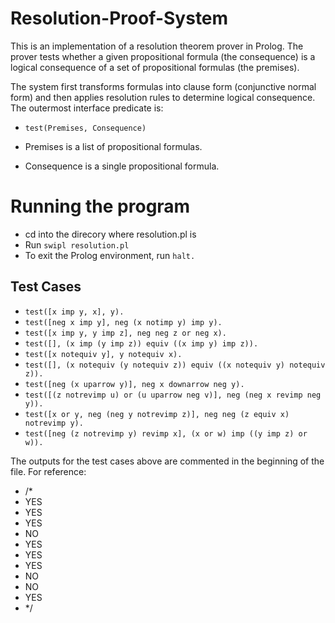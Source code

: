 # Resolution-Proof-System

This is an implementation of a resolution theorem prover in Prolog. The prover tests whether a given propositional formula (the consequence) is a logical consequence of a set of propositional formulas (the premises). 

The system first transforms formulas into clause form (conjunctive normal form) and then applies resolution rules to determine logical consequence. The outermost interface predicate is:

- `test(Premises, Consequence)`

- Premises is a list of propositional formulas.
- Consequence is a single propositional formula.

# Running the program

- cd into the direcory where resolution.pl is
- Run `swipl resolution.pl`
- To exit the Prolog environment, run `halt.`

## Test Cases

- `test([x imp y, x], y).`
- `test([neg x imp y], neg (x notimp y) imp y).`
- `test([x imp y, y imp z], neg neg z or neg x).`
- `test([], (x imp (y imp z)) equiv ((x imp y) imp z)).`
- `test([x notequiv y], y notequiv x).`
- `test([], (x notequiv (y notequiv z)) equiv ((x notequiv y) notequiv z)).`
- `test([neg (x uparrow y)], neg x downarrow neg y).`
- `test([(z notrevimp u) or (u uparrow neg v)], neg (neg x revimp neg y)).`
- `test([x or y, neg (neg y notrevimp z)], neg neg (z equiv x) notrevimp y).`
- `test([neg (z notrevimp y) revimp x], (x or w) imp ((y imp z) or w)).`

The outputs for the test cases above are commented in the beginning of the file. For reference:

- /*
-    YES
-    YES
-    YES
-    NO
-    YES
-    YES
-    YES
-    NO
-    NO
-    YES
- */